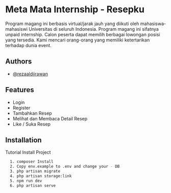 
# Meta Mata Internship - Resepku

Program magang ini berbasis virtual/jarak jauh yang diikuti oleh mahasiswa-mahasiswi Universitas di seluruh Indonesia. Program magang ini sifatnya unpaid internship. Calon peserta dapat memilih berbagai lowongan posisi yang tersedia. Kami mencari orang-orang yang memiliki ketertarikan terhadap dunia event.




## Authors

- [@rezaaldiirawan](https://github.com/MuhRezaAldiIrawan)


## Features

- Login
- Register
- Tambahkan Resep
- Melihat dan Membaca Detail Resep
- Like / Suka Resep


## Installation

Tutorial Install Project 

```bash
  1. composer Install
  2. Copy env.example to .env and change your - DB
  3. php artisan migrate
  4. php artisan storage:link
  5. npm run dev
  6. php artisan serve
```
    